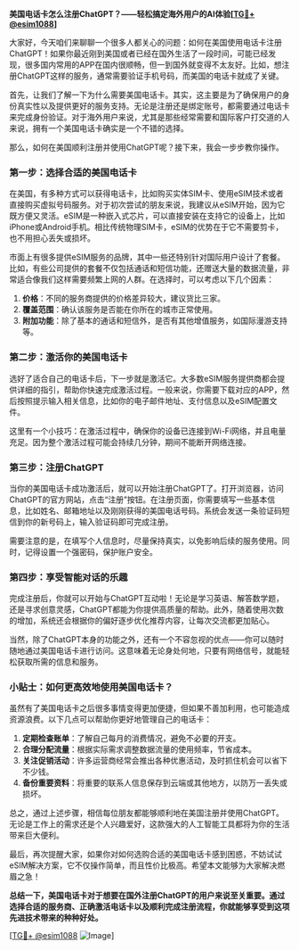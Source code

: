 **美国电话卡怎么注册ChatGPT？——轻松搞定海外用户的AI体验[[TG💪+ @esim1088](https://t.me/s/esim1088)]**

大家好，今天咱们来聊聊一个很多人都关心的问题：如何在美国使用电话卡注册ChatGPT！如果你最近刚到美国或者已经在国外生活了一段时间，可能已经发现，很多国内常用的APP在国内很顺畅，但一到国外就变得不太友好。比如，想注册ChatGPT这样的服务，通常需要验证手机号码，而美国的电话卡就成了关键。

首先，让我们了解一下为什么需要美国电话卡。其实，这主要是为了确保用户的身份真实性以及提供更好的服务支持。无论是注册还是绑定账号，都需要通过电话卡来完成身份验证。对于海外用户来说，尤其是那些经常需要和国际客户打交道的人来说，拥有一个美国电话卡确实是一个不错的选择。

那么，如何在美国顺利注册并使用ChatGPT呢？接下来，我会一步步教你操作。

### 第一步：选择合适的美国电话卡

在美国，有多种方式可以获得电话卡，比如购买实体SIM卡、使用eSIM技术或者直接购买虚拟号码服务。对于初次尝试的朋友来说，我建议从eSIM开始，因为它既方便又灵活。eSIM是一种嵌入式芯片，可以直接安装在支持它的设备上，比如iPhone或Android手机。相比传统物理SIM卡，eSIM的优势在于它不需要剪卡，也不用担心丢失或损坏。

市面上有很多提供eSIM服务的品牌，其中一些还特别针对国际用户设计了套餐。比如，有些公司提供的套餐不仅包括通话和短信功能，还赠送大量的数据流量，非常适合像我们这样需要频繁上网的人群。在选择时，可以考虑以下几个因素：

1. **价格**：不同的服务商提供的价格差异较大，建议货比三家。
2. **覆盖范围**：确认该服务是否能在你所在的城市正常使用。
3. **附加功能**：除了基本的通话和短信外，是否有其他增值服务，如国际漫游支持等。

### 第二步：激活你的美国电话卡

选好了适合自己的电话卡后，下一步就是激活它。大多数eSIM服务提供商都会提供详细的指引，帮助你快速完成激活过程。一般来说，你需要下载对应的APP，然后按照提示输入相关信息，比如你的电子邮件地址、支付信息以及eSIM配置文件。

这里有一个小技巧：在激活过程中，确保你的设备已连接到Wi-Fi网络，并且电量充足。因为整个激活过程可能会持续几分钟，期间不能断开网络连接。

### 第三步：注册ChatGPT

当你的美国电话卡成功激活后，就可以开始注册ChatGPT了。打开浏览器，访问ChatGPT的官方网站，点击“注册”按钮。在注册页面，你需要填写一些基本信息，比如姓名、邮箱地址以及刚刚获得的美国电话号码。系统会发送一条验证码短信到你的新号码上，输入验证码即可完成注册。

需要注意的是，在填写个人信息时，尽量保持真实，以免影响后续的服务使用。同时，记得设置一个强密码，保护账户安全。

### 第四步：享受智能对话的乐趣

完成注册后，你就可以开始与ChatGPT互动啦！无论是学习英语、解答数学题，还是寻求创意灵感，ChatGPT都能为你提供高质量的帮助。此外，随着使用次数的增加，系统还会根据你的偏好逐步优化推荐内容，让每次交流都更加贴心。

当然，除了ChatGPT本身的功能之外，还有一个不容忽视的优点——你可以随时随地通过美国电话卡进行访问。这意味着无论身处何地，只要有网络信号，就能轻松获取所需的信息和服务。

### 小贴士：如何更高效地使用美国电话卡？

虽然有了美国电话卡之后很多事情变得更加便捷，但如果不善加利用，也可能造成资源浪费。以下几点可以帮助你更好地管理自己的电话卡：

1. **定期检查账单**：了解自己每月的消费情况，避免不必要的开支。
2. **合理分配流量**：根据实际需求调整数据流量的使用频率，节省成本。
3. **关注促销活动**：许多运营商经常会推出各种优惠活动，及时抓住机会可以省下不少钱。
4. **备份重要资料**：将重要的联系人信息保存到云端或其他地方，以防万一丢失或损坏。

总之，通过上述步骤，相信每位朋友都能够顺利地在美国注册并使用ChatGPT。无论是工作上的需求还是个人兴趣爱好，这款强大的人工智能工具都将为你的生活带来巨大便利。

最后，再次提醒大家，如果你对如何选购合适的美国电话卡感到困惑，不妨试试eSIM解决方案，它不仅操作简单，而且性价比极高。希望本文能够为大家解决燃眉之急！

**总结一下，美国电话卡对于想要在国外注册ChatGPT的用户来说至关重要。通过选择合适的服务商、正确激活电话卡以及顺利完成注册流程，你就能够享受到这项先进技术带来的种种好处。**

[[TG💪+ @esim1088](https://t.me/s/esim1088) ![Image](https://i.postimg.cc/4NQfJmqS/Snipaste-2025-05-13-00-14-12.png)]